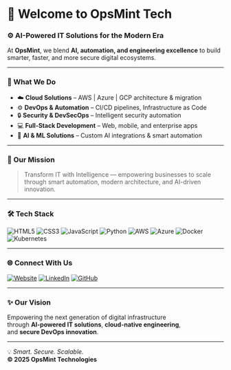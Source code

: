 # 👋 Welcome to OpsMint Tech

### ⚙️ AI-Powered IT Solutions for the Modern Era  

At **OpsMint**, we blend **AI, automation, and engineering excellence** to build smarter, faster, and more secure digital ecosystems.

---

### 🚀 What We Do
- ☁️ **Cloud Solutions** – AWS | Azure | GCP architecture & migration  
- ⚙️ **DevOps & Automation** – CI/CD pipelines, Infrastructure as Code  
- 🔒 **Security & DevSecOps** – Intelligent security automation  
- 💻 **Full-Stack Development** – Web, mobile, and enterprise apps  
- 🤖 **AI & ML Solutions** – Custom AI integrations & smart automation  

---

### 🧠 Our Mission
> Transform IT with Intelligence — empowering businesses to scale through smart automation, modern architecture, and AI-driven innovation.  

---

### 🛠️ Tech Stack
![HTML5](https://img.shields.io/badge/HTML5-E34F26?style=for-the-badge&logo=html5&logoColor=white)
![CSS3](https://img.shields.io/badge/CSS3-1572B6?style=for-the-badge&logo=css3&logoColor=white)
![JavaScript](https://img.shields.io/badge/JavaScript-F7DF1E?style=for-the-badge&logo=javascript&logoColor=black)
![Python](https://img.shields.io/badge/Python-3776AB?style=for-the-badge&logo=python&logoColor=white)
![AWS](https://img.shields.io/badge/AWS-232F3E?style=for-the-badge&logo=amazonaws&logoColor=white)
![Azure](https://img.shields.io/badge/Azure-0078D4?style=for-the-badge&logo=microsoftazure&logoColor=white)
![Docker](https://img.shields.io/badge/Docker-2496ED?style=for-the-badge&logo=docker&logoColor=white)
![Kubernetes](https://img.shields.io/badge/Kubernetes-326CE5?style=for-the-badge&logo=kubernetes&logoColor=white)

---

### 🌐 Connect With Us
[![Website](https://img.shields.io/badge/Website-opsmint.org-blue?style=flat&logo=google-chrome)](https://opsmint.org)
[![LinkedIn](https://img.shields.io/badge/LinkedIn-OpsMint-blue?style=flat&logo=linkedin)](https://linkedin.com/company/opsmint)
[![GitHub](https://img.shields.io/badge/GitHub-OpsMint__Tech-black?style=flat&logo=github)](https://github.com/OpsMint-tech)

---

### ✨ Our Vision
Empowering the next generation of digital infrastructure  
through **AI-powered IT solutions**, **cloud-native engineering**,  
and **secure DevOps innovation**.

---

💡 *Smart. Secure. Scalable.*  
**© 2025 OpsMint Technologies**
